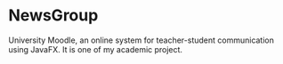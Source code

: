 # NewsGroup
University Moodle, an online system for teacher-student communication using JavaFX.
It is one of my academic project. 
